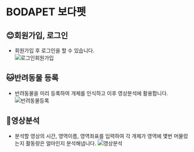 # BODAPET 보다펫

## 😊회원가입, 로그인
- 회원가입 후 로그인을 할 수 있습니다.<br/>
![로그인회원가입](https://user-images.githubusercontent.com/71615938/190646380-625d7277-4df4-4173-ab25-f9795046a32c.gif)

## 🐱반려동물 등록
- 반려동물을 미리 등록하여 개체를 인식하고 이후 영상분석에 활용합니다.
![반려동물등록](https://user-images.githubusercontent.com/71615938/190646472-0397e27a-2546-42ad-bf12-d03a61475415.gif)

## 🐶영상분석
- 분석할 영상의 시간, 영역이름, 영역좌표를 입력하여 각 개체가 영역에 몇번 머물렀는지 활동량은 얼마인지 분석해냅니다.
![영상분석](https://user-images.githubusercontent.com/71615938/190646498-83838825-544f-45b7-b536-33fd69cafbd9.gif)


